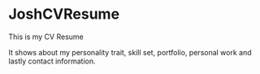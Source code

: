 # JoshCVResume
This is my CV Resume

It shows about my personality trait, skill set, portfolio, personal work and lastly contact information.
